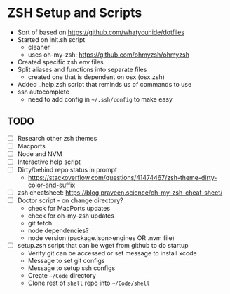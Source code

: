 # ZSH Setup and Scripts

- Sort of based on https://github.com/whatyouhide/dotfiles
- Started on init.sh script
  - cleaner
  - uses oh-my-zsh: https://github.com/ohmyzsh/ohmyzsh
- Created specific zsh env files
- Split aliases and functions into separate files
  - created one that is dependent on osx (osx.zsh)
- Added _help.zsh script that reminds us of commands to use
- ssh autocomplete
  - need to add config in `~/.ssh/config` to make easy

## TODO
  - [ ] Research other zsh themes
  - [ ] Macports 
  - [ ] Node and NVM
  - [ ] Interactive help script
  - [ ] Dirty/behind repo status in prompt
    - https://stackoverflow.com/questions/41474467/zsh-theme-dirty-color-and-suffix
  - [ ] zsh cheatsheet: https://blog.praveen.science/oh-my-zsh-cheat-sheet/
  - [ ] Doctor script - on change directory?
    - check for MacPorts updates
    - check for oh-my-zsh updates
    - git fetch
    - node dependencies?
    - node version (package.json>engines OR .nvm file)
  - [ ] setup.zsh script that can be wget from github to do startup
       - Verify git can be accessed or set message to install xcode
       - Message to set git configs
       - Message to setup ssh configs
       - Create `~/Code` directory
       - Clone rest of `shell` repo into `~/Code/shell`
